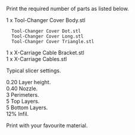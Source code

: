 Print the required number of parts as listed below.

1 x Tool-Changer Cover Body.stl  

      Tool-Changer Cover Dot.stl  
      Tool-Changer Cover Long.stl  
      Tool-Changer Cover Triangle.stl  

1 x X-Carriage Cable Bracket.stl  
1 x X-Carriage Cables.stl   

Typical slicer settings.  
   
0.20 Layer height.  
0.40 Nozzle.  
3 Perimeters.  
5 Top Layers.  
5 Bottom Layers.  
12% Infil.  

Print with your favourite material.
